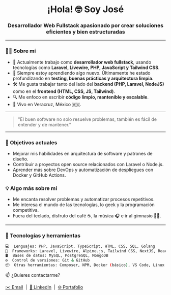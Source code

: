 <h1 align="center">¡Hola! 🤓 Soy José</h1>
<h3 align="center">Desarrollador Web Fullstack apasionado por crear soluciones eficientes y bien estructuradas</h3>

---

### 👨‍💻 Sobre mí

- 💼 Actualmente trabajo como **desarrollador web fullstack**, usando tecnologías como **Laravel, Livewire, PHP, JavaScript y Tailwind CSS**.
- 🌱 Siempre estoy aprendiendo algo nuevo. Últimamente he estado profundizando en **testing, buenas prácticas y arquitectura limpia**.
- 🛠️ Me gusta trabajar tanto del lado del **backend (PHP, Laravel, NodeJS)** como en el **frontend (HTML, CSS, JS, Tailwind)**.
- 🔍 Me enfoco en escribir **código limpio, mantenible y escalable**.
- 📍 Vivo en Veracruz, México 🇲🇽.

---
> "El buen software no solo resuelve problemas, también es fácil de entender y de mantener."
---

### 🎯 Objetivos actuales

- Mejorar mis habilidades en arquitectura de software y patrones de diseño.
- Contribuir a proyectos open source relacionados con Laravel o Node.js.
- Aprender más sobre DevOps y automatización de despliegues con Docker y GitHub Actions.

### 💡 Algo más sobre mí

- Me encanta resolver problemas y automatizar procesos repetitivos.
- Me interesa el mundo de las tecnologías, lo geek y la programación competitiva.
- Fuera del teclado, disfruto del café ☕, la música 🎧 e ir al gimnasio 🏋🏻.

---
### 🧰 Tecnologías y herramientas

```bash
💻  Lenguajes: PHP, JavaScript, TypeScript, HTML, CSS, SQL, Golang
🧪  Frameworks: Laravel, Livewire, Alpine.js, Tailwind CSS, NextJS, React, React Native
🛢️  Bases de datos: MySQL, PostgreSQL, MongoDB
⚙️  Control de versiones: Git & GitHub
📦  Otras herramientas: Composer, NPM, Docker (básico), VS Code, Linux
```

📫 ¿Quieres contactarme?
	<!-- •	✉️ [tu-email@dominio.com] -->
	<!-- •	💼 LinkedIn -->
	<!-- •	🌐 [Portafolio o sitio web si tienes] -->


<p>
  <a href="mailto:tu-email@dominio.com">✉️ Email</a> &nbsp;|&nbsp;
  <a href="https://www.linkedin.com/in/tu-usuario/">💼 LinkedIn</a> &nbsp;|&nbsp;
  <a href="https://tu-portafolio.com">🌐 Portafolio</a>
</p>
